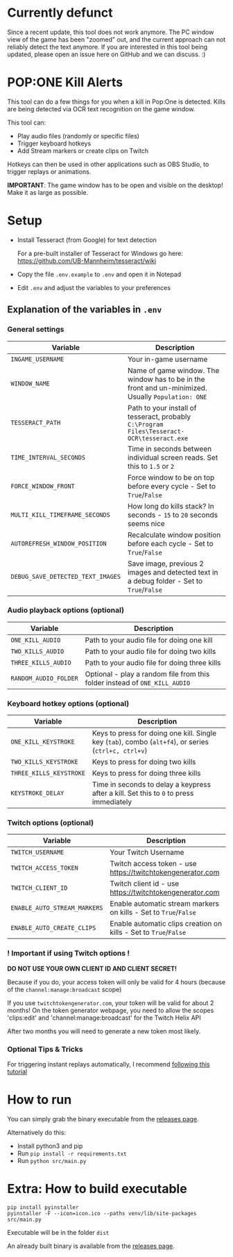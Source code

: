 # Currently defunct

Since a recent update, this tool does not work anymore. The PC window view of the game has been "zoomed" out, and the current approach can not reliably detect the text anymore. If you are interested in this tool being updated, please open an issue here on GitHub and we can discuss. :)


# POP:ONE Kill Alerts

This tool can do a few things for you when a kill in Pop:One is detected. Kills are being detected via OCR text recognition on the game window.

This tool can:

* Play audio files (randomly or specific files)
* Trigger keyboard hotkeys
* Add Stream markers or create clips on Twitch

Hotkeys can then be used in other applications such as OBS Studio, to trigger replays or animations.

**IMPORTANT**: The game window has to be open and visible on the desktop! Make it as large as possible.

# Setup

* Install Tesseract (from Google) for text detection

    For a pre-built installer of Tesseract for Windows go here:
    https://github.com/UB-Mannheim/tesseract/wiki
  
* Copy the file `.env.example` to `.env` and open it in Notepad
* Edit `.env` and adjust the variables to your preferences

## Explanation of the variables in `.env`

### General settings
| Variable                       | Description                                                                                          |
|--------------------------------|------------------------------------------------------------------------------------------------------|
| `INGAME_USERNAME`              | Your in-game username                                                                                |
| `WINDOW_NAME`                  | Name of game window. The window has to be in the front and un-minimized. Usually `Population: ONE`   |
| `TESSERACT_PATH`               | Path to your install of tesseract, probably `C:\Program Files\Tesseract-OCR\tesseract.exe`           |
| `TIME_INTERVAL_SECONDS`        | Time in seconds between individual screen reads. Set this to `1.5` or `2`                              |
| `FORCE_WINDOW_FRONT`           | Force window to be on top before every cycle - Set to `True`/`False`                                 |
| `MULTI_KILL_TIMEFRAME_SECONDS` | How long do kills stack? In seconds - `15` to `20` seconds seems nice                                |
| `AUTOREFRESH_WINDOW_POSITION`  | Recalculate window position before each cycle - Set to `True`/`False`                                |
| `DEBUG_SAVE_DETECTED_TEXT_IMAGES`| Save image, previous 2 images and detected text in a debug folder - Set to `True`/`False`          |

### Audio playback options (optional)
| Variable                       | Description                                                                                          |
|--------------------------------|------------------------------------------------------------------------------------------------------|
| `ONE_KILL_AUDIO`               | Path to your audio file for doing one kill                                                           |
| `TWO_KILLS_AUDIO`              | Path to your audio file for doing two kills                                                          |
| `THREE_KILLS_AUDIO`            | Path to your audio file for doing three kills                                                        |
| `RANDOM_AUDIO_FOLDER`          | Optional - play a random file from this folder instead of `ONE_KILL_AUDIO`                           |

### Keyboard hotkey options (optional)
| Variable                       | Description                                                                                          |
|--------------------------------|------------------------------------------------------------------------------------------------------|
| `ONE_KILL_KEYSTROKE`           | Keys to press for doing one kill. Single key (`tab`), combo (`alt+f4`), or series (`ctrl+c, ctrl+v`) |
| `TWO_KILLS_KEYSTROKE`          | Keys to press for doing two kills                                                                    |
| `THREE_KILLS_KEYSTROKE`        | Keys to press for doing three kills                                                                  |
| `KEYSTROKE_DELAY`              | Time in seconds to delay a keypress after a kill. Set this to `0` to press immediately               |

### Twitch options (optional)
| Variable                       | Description                                                                                          |
|--------------------------------|------------------------------------------------------------------------------------------------------|
| `TWITCH_USERNAME`              | Your Twitch Username                                                                                 |
| `TWITCH_ACCESS_TOKEN`          | Twitch access token - use https://twitchtokengenerator.com                                           |
| `TWITCH_CLIENT_ID`             | Twitch client id - use https://twitchtokengenerator.com                                              |
| `ENABLE_AUTO_STREAM_MARKERS`   | Enable automatic stream markers on kills - Set to `True`/`False`                                     |
| `ENABLE_AUTO_CREATE_CLIPS`     | Enable automatic clips creation on kills - Set to `True`/`False`                                     |

### ! Important if using Twitch options !
**DO NOT USE YOUR OWN CLIENT ID AND CLIENT SECRET!**

Because if you do, your access token will only be valid for 4 hours (because of the `channel:manage:broadcast` scope)

If you use `twitchtokengenerator.com`, your token will be valid for about 2 months!
On the token generator webpage, you need to allow the scopes 'clips:edit' and 'channel:manage:broadcast' for the Twitch Helix API

After two months you will need to generate a new token most likely.

### Optional Tips & Tricks

For triggering instant replays automatically, I recommend [following this tutorial](https://garlic-armadillo-pjks.squarespace.com/articles/2019/10/4/b6zieupip1h45bgewyvp6gamwube7g)

# How to run
You can simply grab the binary executable from the [releases page](https://github.com/lacksfish/popOne-kill-alerts/releases).

Alternatively do this:

* Install python3 and pip
* Run `pip install -r requirements.txt`
* Run `python src/main.py`

# Extra: How to build executable
    pip install pyinstaller
    pyinstaller -F --icon=icon.ico --paths venv/lib/site-packages src/main.py

Executable will be in the folder `dist`

An already built binary is available from the [releases page](https://github.com/lacksfish/popOne-kill-alerts/releases).
